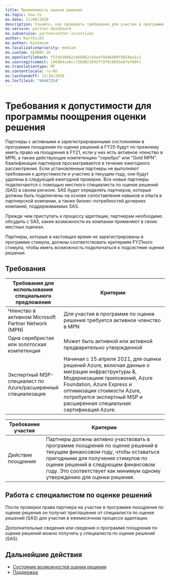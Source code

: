 ```yaml
---
title: Приемлемость оценки решения
ms.topic: how-to
ms.date: 11/09/2020
description: Узнайте, как проверить требования для участия в программе поощрения по оценке решений.
ms.service: partner-dashboard
ms.subservice: partnercenter-incentives
author: Karthic83
ms.author: kashanum
ms.localizationpriority: medium
ms.custom: SEOMAY.20
ms.openlocfilehash: f5feb30b62cb6b862cd3e474d46980f8654ba1c1
ms.sourcegitcommit: 146964ce0cc72bd821692f73f9c0b55e6fefb0fc
ms.translationtype: MT
ms.contentlocale: ru-RU
ms.lasthandoff: 11/10/2020
ms.locfileid: "94447254"
---
```

# <a name="eligibility-requirements-for-the-solution-assessment-incentives-program"></a>Требования к допустимости для программы поощрения оценки решения

Партнеры с активными и зарегистрированными состояниями в программе поощрения по оценке решений в FY20 будут по прежнему иметь право на поощрения в FY21, если у них есть активное членство в MPN, а также действующее компетенцию "серебро" или "Gold MPN". Квалификация партнеров просматривается в течение ежегодного рассмотрения. Если установленные партнеры не выполняют требования к допустимости и участию в текущем году, они будут удалены в следующей ежегодной проверке. Все новые партнеры подключаются с помощью местного специалиста по оценке решений (SAS) в своем регионе. SAS будет определять партнеров, которые должны быть подключены на основе сопоставления навыков и опыта в партнерской компании, а также бизнес-потребностей дочерних компаний, поддерживаемых SAS.

Прежде чем приступать к процессу адаптации, партнерам необходимо обсудить с SAS, какие возможности их компании применяют в своих местных оценках.

Партнеры, которые в настоящее время не зарегистрированы в программе стимула, должны соответствовать критериям FY21ного стимула, чтобы иметь возможность подключаться к подсистеме оценки решения.

## <a name="requirements"></a>Требования

|**Требования для использования специального предложения**|**Критерии**|
|-----------------------|------------------|
|Членство в активном Microsoft Partner Network (MPN)|Для участия в программе по оценке решения требуется активное членство в MPN|
|Одна серебристая или золотоская компетенция|Может быть активной или активной предварительно утвержденной|
|Экспертный MSP-специалист по Azure/расширенный специализация|Начиная с 15 апреля 2021, для оценки решений Azure, включая данные о миграции инфраструктуры &, Модернизациие приложений, Azure Foundation, Azure Express и оптимизации стоимости Azure, потребуется экспертный MSP и расширенная специальная сертификация Azure.|

|**Требование участия**|**Критерии**|
|-------------------------|-------------------------------------|
|Действие поощрения|Партнеры должны активно участвовать в программе поощрения по оценке решений в текущем финансовом году, чтобы оставаться пригодными для получения стимулов по оценке решений в следующем финансовом году. Это соответствует как минимум одному утверждению для оценки решения.|

## <a name="work-with-solution-assessment-specialist"></a>Работа с специалистом по оценке решений

После проверки права партнера на участие в программе поощрения по оценке решения он получит приглашение от специалиста по оценке решений (SAS) для участия в ежемесячном процессе адаптации.

Дополнительные сведения или сведения о программе поощрения по оценке решений можно получить у специалиста по оценке решений (SAS).

## <a name="next-steps"></a>Дальнейшие действия

- [Состояние возможностей оценки решения](chip-solution-assessment.md)
- [Поддержка](report-problems-with-partner-center.md)









